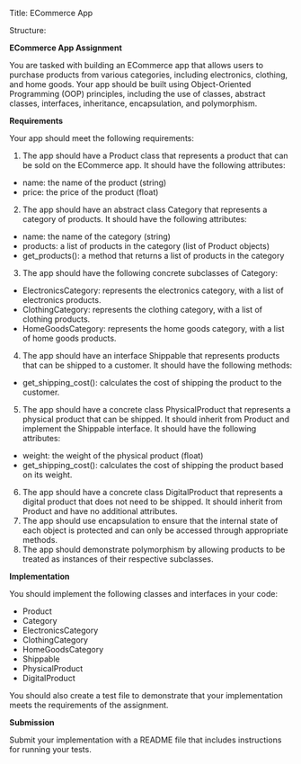 Title: ECommerce App

Structure:

**ECommerce App Assignment**

You are tasked with building an ECommerce app that allows users to purchase products from various categories, including electronics, clothing, and home goods. Your app should be built using Object-Oriented Programming (OOP) principles, including the use of classes, abstract classes, interfaces, inheritance, encapsulation, and polymorphism.

**Requirements**

Your app should meet the following requirements:

1. The app should have a Product class that represents a product that can be sold on the ECommerce app. It should have the following attributes:
  - name: the name of the product (string)
  - price: the price of the product (float)
2. The app should have an abstract class Category that represents a category of products. It should have the following attributes:
  - name: the name of the category (string)
  - products: a list of products in the category (list of Product objects)
  - get\_products(): a method that returns a list of products in the category
3. The app should have the following concrete subclasses of Category:
  - ElectronicsCategory: represents the electronics category, with a list of electronics products.
  - ClothingCategory: represents the clothing category, with a list of clothing products.
  - HomeGoodsCategory: represents the home goods category, with a list of home goods products.
4. The app should have an interface Shippable that represents products that can be shipped to a customer. It should have the following methods:
  - get\_shipping\_cost(): calculates the cost of shipping the product to the customer.
5. The app should have a concrete class PhysicalProduct that represents a physical product that can be shipped. It should inherit from Product and implement the Shippable interface. It should have the following attributes:
  - weight: the weight of the physical product (float)
  - get\_shipping\_cost(): calculates the cost of shipping the product based on its weight.
6. The app should have a concrete class DigitalProduct that represents a digital product that does not need to be shipped. It should inherit from Product and have no additional attributes.
7. The app should use encapsulation to ensure that the internal state of each object is protected and can only be accessed through appropriate methods.
8. The app should demonstrate polymorphism by allowing products to be treated as instances of their respective subclasses.

**Implementation**

You should implement the following classes and interfaces in your code:

- Product
- Category
- ElectronicsCategory
- ClothingCategory
- HomeGoodsCategory
- Shippable
- PhysicalProduct
- DigitalProduct

You should also create a test file to demonstrate that your implementation meets the requirements of the assignment.

**Submission**

Submit your implementation with a README file that includes instructions for running your tests.
